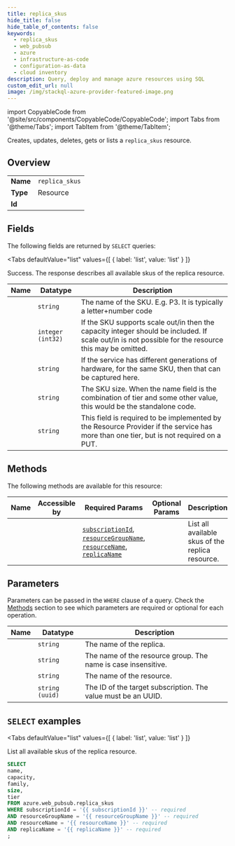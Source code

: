 ```yaml
--- 
title: replica_skus
hide_title: false
hide_table_of_contents: false
keywords:
  - replica_skus
  - web_pubsub
  - azure
  - infrastructure-as-code
  - configuration-as-data
  - cloud inventory
description: Query, deploy and manage azure resources using SQL
custom_edit_url: null
image: /img/stackql-azure-provider-featured-image.png
---
```


import CopyableCode from '@site/src/components/CopyableCode/CopyableCode';
import Tabs from '@theme/Tabs';
import TabItem from '@theme/TabItem';

Creates, updates, deletes, gets or lists a <code>replica_skus</code> resource.

## Overview
<table><tbody>
<tr><td><b>Name</b></td><td><code>replica_skus</code></td></tr>
<tr><td><b>Type</b></td><td>Resource</td></tr>
<tr><td><b>Id</b></td><td><CopyableCode code="azure.web_pubsub.replica_skus" /></td></tr>
</tbody></table>

## Fields

The following fields are returned by `SELECT` queries:

<Tabs
    defaultValue="list"
    values={[
        { label: 'list', value: 'list' }
    ]}
>
<TabItem value="list">

Success. The response describes all available skus of the replica resource.

<table>
<thead>
    <tr>
    <th>Name</th>
    <th>Datatype</th>
    <th>Description</th>
    </tr>
</thead>
<tbody>
<tr>
    <td><CopyableCode code="name" /></td>
    <td><code>string</code></td>
    <td>The name of the SKU. E.g. P3. It is typically a letter+number code</td>
</tr>
<tr>
    <td><CopyableCode code="capacity" /></td>
    <td><code>integer (int32)</code></td>
    <td>If the SKU supports scale out/in then the capacity integer should be included. If scale out/in is not possible for the resource this may be omitted.</td>
</tr>
<tr>
    <td><CopyableCode code="family" /></td>
    <td><code>string</code></td>
    <td>If the service has different generations of hardware, for the same SKU, then that can be captured here.</td>
</tr>
<tr>
    <td><CopyableCode code="size" /></td>
    <td><code>string</code></td>
    <td>The SKU size. When the name field is the combination of tier and some other value, this would be the standalone code. </td>
</tr>
<tr>
    <td><CopyableCode code="tier" /></td>
    <td><code>string</code></td>
    <td>This field is required to be implemented by the Resource Provider if the service has more than one tier, but is not required on a PUT.</td>
</tr>
</tbody>
</table>
</TabItem>
</Tabs>

## Methods

The following methods are available for this resource:

<table>
<thead>
    <tr>
    <th>Name</th>
    <th>Accessible by</th>
    <th>Required Params</th>
    <th>Optional Params</th>
    <th>Description</th>
    </tr>
</thead>
<tbody>
<tr>
    <td><a href="#list"><CopyableCode code="list" /></a></td>
    <td><CopyableCode code="select" /></td>
    <td><a href="#parameter-subscriptionId"><code>subscriptionId</code></a>, <a href="#parameter-resourceGroupName"><code>resourceGroupName</code></a>, <a href="#parameter-resourceName"><code>resourceName</code></a>, <a href="#parameter-replicaName"><code>replicaName</code></a></td>
    <td></td>
    <td>List all available skus of the replica resource.</td>
</tr>
</tbody>
</table>

## Parameters

Parameters can be passed in the `WHERE` clause of a query. Check the [Methods](#methods) section to see which parameters are required or optional for each operation.

<table>
<thead>
    <tr>
    <th>Name</th>
    <th>Datatype</th>
    <th>Description</th>
    </tr>
</thead>
<tbody>
<tr id="parameter-replicaName">
    <td><CopyableCode code="replicaName" /></td>
    <td><code>string</code></td>
    <td>The name of the replica.</td>
</tr>
<tr id="parameter-resourceGroupName">
    <td><CopyableCode code="resourceGroupName" /></td>
    <td><code>string</code></td>
    <td>The name of the resource group. The name is case insensitive.</td>
</tr>
<tr id="parameter-resourceName">
    <td><CopyableCode code="resourceName" /></td>
    <td><code>string</code></td>
    <td>The name of the resource.</td>
</tr>
<tr id="parameter-subscriptionId">
    <td><CopyableCode code="subscriptionId" /></td>
    <td><code>string (uuid)</code></td>
    <td>The ID of the target subscription. The value must be an UUID.</td>
</tr>
</tbody>
</table>

## `SELECT` examples

<Tabs
    defaultValue="list"
    values={[
        { label: 'list', value: 'list' }
    ]}
>
<TabItem value="list">

List all available skus of the replica resource.

```sql
SELECT
name,
capacity,
family,
size,
tier
FROM azure.web_pubsub.replica_skus
WHERE subscriptionId = '{{ subscriptionId }}' -- required
AND resourceGroupName = '{{ resourceGroupName }}' -- required
AND resourceName = '{{ resourceName }}' -- required
AND replicaName = '{{ replicaName }}' -- required
;
```
</TabItem>
</Tabs>
